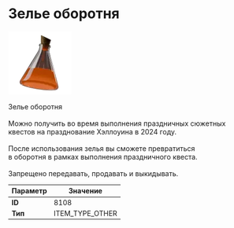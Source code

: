 # Зелье оборотня

![Item Image](../img/8108.webp?raw=true)

Зелье оборотня<br><br>Можно получить во время выполнения праздничных сюжетных<br>квестов на празднование Хэллоуина в 2024 году.<br><br>После использования зелья вы сможете превратиться<br>в оборотня в рамках выполнения праздничного квеста.<br><br>Запрещено передавать, продавать и выкидывать.


| Параметр | Значение |
|----------|----------|
| **ID** | 8108 |
| **Тип** | ITEM_TYPE_OTHER |

